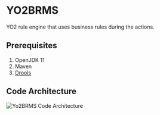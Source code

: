 # YO2BRMS
YO2 rule engine that uses business rules during the actions.

## Prerequisites

1. OpenJDK 11
2. Maven
3. [Drools](https://www.drools.org/)

## Code Architecture

![Yo2BRMS Code Architecture](https://dev.azure.com/luluorg/_git/yo2-brms?path=/yo2brms.png)